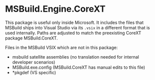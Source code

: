 # MSBuild.Engine.CoreXT

This package is useful only inside Microsoft. It includes the files that MSBuild ships into Visual Studio via its `.vsix` in a different format that is used internally.
Paths are adjusted to match the preexisting CoreXT package MSBuild.CoreXT.

Files in the MSBuild VSIX which are not in this package:

- msbuild satellite assemblies (no translation needed for internal developer scenarios)
- MSBuild.exe.config (MSBuild.CoreXT has manual edits to this file)
- *pkgdef (VS specific)
